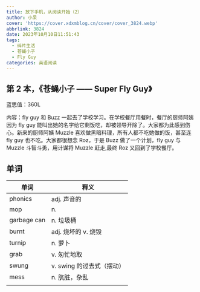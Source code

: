 ```yaml
---
title: 放下手机，从阅读开始（2）
author: 小呆
cover: 'https://cover.xdxmblog.cn/cover/cover_3824.webp'
abbrlink: 3824
date: 2023年10月10日11:51:43
tags:
  - 碎片生活
  - 苍蝇小子
  - Fly Guy
categories: 英语阅读
---
```


## 第 2 本，《苍蝇小子 —— Super Fly Guy》

蓝思值：360L

内容：fly guy 和 Buzz 一起去了学校学习。在学校餐厅用餐时，餐厅的厨师阿姨因为 fly guy 能叫出她的名字给它剩饭吃，却被领导开除了。大家都为此感到伤心。新来的厨师阿姨 Muzzle 喜欢做黑暗料理，所有人都不吃她做的饭，甚至连 fly guy 也不吃。大家都很想念 Roz，于是 Buzz 做了一个计划，fly guy 与 Muzzle 斗智斗勇，用计谋将 Muzzle 赶走,最终 Roz 又回到了学校餐厅。

## 单词

| 单词        | 释义                      |
| ----------- | ------------------------- |
| phonics     | adj. 声音的               |
| mop         | n.                        |
| garbage can | n. 垃圾桶                 |
| burnt       | adj. 烧坏的 v. 烧毁       |
| turnip      | n. 萝卜                   |
| grab        | v. 匆忙地取               |
| swung       | v. swing 的过去式（摆动） |
| mess        | n. 肮脏，杂乱             |
|             |                           |
